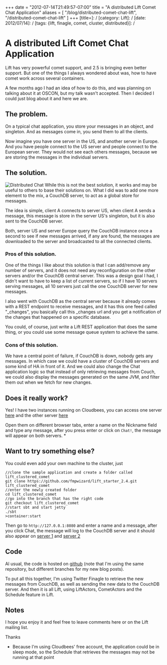 +++
date = "2012-07-14T21:49:57-07:00"
title = "A distributed Lift Comet Chat Application"
aliases = [
	"/blog/distributed-comet-chat-lift",
	"/distributed-comet-chat-lift"
]
+++
[title=]: /
[category: Lift]: /
[date: 2012/07/14]: /
[tags: {lift, finagle, comet, cluster, distributed}]: /

# A distributed Lift Comet Chat Application
Lift has very powerful comet support, and 2.5 is bringing even better support. But one of the things I always wondered about was, how to have comet work across several containers.

A few months ago I had an idea of how to do this, and was planning on talking about it at OSCON, but my talk wasn't accepted. Then I decided I could just blog about it and here we are.

## The problem.
On a typical chat application, you store your messages in an object, and singleton. And as messages come in, you send them to all the clients.

Now imagine you have one server in the US, and another server in Europe. And you have people connect to the US server and people connect to the European server. They would not see each others messages, because we are storing the messages in the individual servers.

## The solution.
![Distributed Chat](https://dl.dropbox.com/s/eplqjhmwkxdi4a4/distributed-comet-chat.png)
While this is not the best solution, it works and may be useful to others to base their solutions on. What I did was to add one more element to the mix, a CouchDB server, to act as a global store for messages.

The idea is simple, client A connects to server US, when client A sends a message, this message is store in the server US's singleton, but it is also sent to the CouchDB server.

Both, server US and server Europe query the CouchDB instance once a second to see if new messages arrived, if any are found, the messages are downloaded to the server and broadcasted to all the connected clients.

### Pros of this solution.
One of the things I like about this solution is that I can add/remove any number of servers, and it does not need any reconfiguration on the other servers and/or the CouchDB central server. This was a design goal I had, I didn't want to have to keep a list of current servers, so if I have 10 servers serving messages, all 10 servers just call the one CouchDB server for new messages.

I also went with CouchDB as the central server because it already comes with a REST endpoint to receive messages, and it has this one feed called "_changes", you basically call this _changes url and you get a notification of the changes that happened on a specific database.

You could, of course, just write a Lift REST application that does the same thing, or you could use some message queue system to achieve the same.

### Cons of this solution.
We have a central point of failure, if CouchDB is down, nobody gets any messages. In which case we could have a cluster of CouchDB servers and some kind of HA in front of it. And we could also change the Chat application logic so that instead of only retrieving messages from Couch, we could also display the messages generated on the same JVM, and filter them out when we fetch for new changes.

## Does it really work?
Yes! I have two instances running on Cloudbees, you can access one server [here](http://lift-comet.fmpwizard.cloudbees.net/) and the other server [here](http://lift-comet-2.fmpwizard.cloudbees.net/)

Open them on different browser tabs, enter a name on the Nickname field and type any message, after you press enter or click on `Chat!`, the message will appear on both servers.  *



## Want to try something else?
You could even add your own machine to the cluster, just

    //clone the sample application and create a folder called lift_clustered_comet
    git clone https://github.com/fmpwizard/lift_starter_2.4.git  lift_clustered_comet
    //enter the newly created folder
    cd lift_clustered_comet
    //go into the branch that has the right code
    git checkout lift_clustered_comet
    //start sbt and start jetty
    ./sbt
    >container:start

Then go to `http://127.0.0.1:8080` and enter a name and a message, after you click Chat, the message will log to the CouchDB server and it should also appear on [server 1](http://lift-comet.fmpwizard.cloudbees.net/) and [server 2](http://lift-comet-2.fmpwizard.cloudbees.net/)    

## Code
Al usual, the code is hosted on [github](https://github.com/fmpwizard/lift_starter_2.4/tree/lift_clustered_comet/src/main/scala/com/fmpwizard) (note that I'm using the same repository, but different branches for my new blog posts).

To put all this together, I'm using Twitter Finagle to retrieve the new messages from CouchDB, as well as sending the new data to the CouchDB server. And then it is all Lift, using LiftActors, CometActors and the Schedule feature in Lift.

## Notes
I hope you enjoy it and feel free to leave comments here or on the Lift mailing list.

Thanks


* Because I'm using Cloudbees' free account, the application could be in sleep mode, so the Schedule that retrieves the messages may not be running at that point
